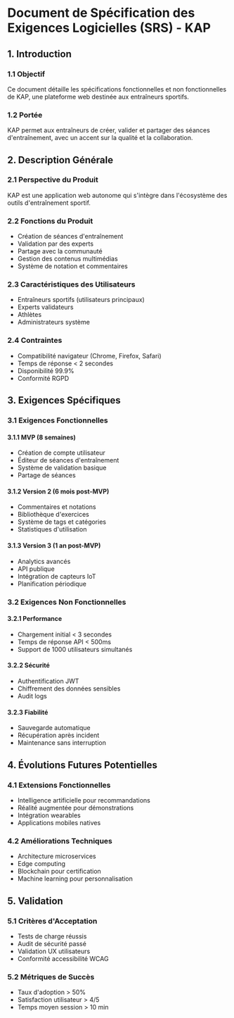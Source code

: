 
# Document de Spécification des Exigences Logicielles (SRS) - KAP

## 1. Introduction

### 1.1 Objectif
Ce document détaille les spécifications fonctionnelles et non fonctionnelles de KAP, une plateforme web destinée aux entraîneurs sportifs.

### 1.2 Portée
KAP permet aux entraîneurs de créer, valider et partager des séances d'entraînement, avec un accent sur la qualité et la collaboration.

## 2. Description Générale

### 2.1 Perspective du Produit
KAP est une application web autonome qui s'intègre dans l'écosystème des outils d'entraînement sportif.

### 2.2 Fonctions du Produit
- Création de séances d'entraînement
- Validation par des experts
- Partage avec la communauté
- Gestion des contenus multimédias
- Système de notation et commentaires

### 2.3 Caractéristiques des Utilisateurs
- Entraîneurs sportifs (utilisateurs principaux)
- Experts validateurs
- Athlètes
- Administrateurs système

### 2.4 Contraintes
- Compatibilité navigateur (Chrome, Firefox, Safari)
- Temps de réponse < 2 secondes
- Disponibilité 99.9%
- Conformité RGPD

## 3. Exigences Spécifiques

### 3.1 Exigences Fonctionnelles

#### 3.1.1 MVP (8 semaines)
- Création de compte utilisateur
- Éditeur de séances d'entraînement
- Système de validation basique
- Partage de séances

#### 3.1.2 Version 2 (6 mois post-MVP)
- Commentaires et notations
- Bibliothèque d'exercices
- Système de tags et catégories
- Statistiques d'utilisation

#### 3.1.3 Version 3 (1 an post-MVP)
- Analytics avancés
- API publique
- Intégration de capteurs IoT
- Planification périodique

### 3.2 Exigences Non Fonctionnelles

#### 3.2.1 Performance
- Chargement initial < 3 secondes
- Temps de réponse API < 500ms
- Support de 1000 utilisateurs simultanés

#### 3.2.2 Sécurité
- Authentification JWT
- Chiffrement des données sensibles
- Audit logs

#### 3.2.3 Fiabilité
- Sauvegarde automatique
- Récupération après incident
- Maintenance sans interruption

## 4. Évolutions Futures Potentielles

### 4.1 Extensions Fonctionnelles
- Intelligence artificielle pour recommandations
- Réalité augmentée pour démonstrations
- Intégration wearables
- Applications mobiles natives

### 4.2 Améliorations Techniques
- Architecture microservices
- Edge computing
- Blockchain pour certification
- Machine learning pour personnalisation

## 5. Validation

### 5.1 Critères d'Acceptation
- Tests de charge réussis
- Audit de sécurité passé
- Validation UX utilisateurs
- Conformité accessibilité WCAG

### 5.2 Métriques de Succès
- Taux d'adoption > 50%
- Satisfaction utilisateur > 4/5
- Temps moyen session > 10 min
